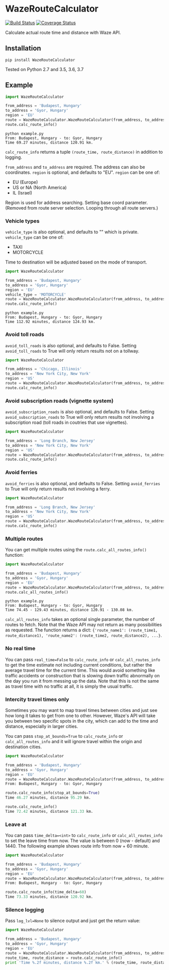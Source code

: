 # WazeRouteCalculator

[![Build Status](https://travis-ci.org/kovacsbalu/WazeRouteCalculator.svg?branch=master)](https://travis-ci.org/kovacsbalu/WazeRouteCalculator)
[![Coverage Status](https://coveralls.io/repos/github/kovacsbalu/WazeRouteCalculator/badge.svg?branch=master)](https://coveralls.io/github/kovacsbalu/WazeRouteCalculator?branch=master)

Calculate actual route time and distance with Waze API.

## Installation

```
pip install WazeRouteCalculator
```

Tested on Python 2.7 and 3.5, 3.6, 3.7

## Example

```python
import WazeRouteCalculator

from_address = 'Budapest, Hungary'
to_address = 'Gyor, Hungary'
region = 'EU'
route = WazeRouteCalculator.WazeRouteCalculator(from_address, to_address, region)
route.calc_route_info()
```

```
python example.py
From: Budapest, Hungary - to: Gyor, Hungary
Time 69.27 minutes, distance 120.91 km.
```

`calc_route_info` returns a tuple `(route_time, route_distance)` in addition to logging.

`from_address` and `to_address` are required. The address can also be coordinates.
`region` is optional, and defaults to "EU". `region` can be one of:

- EU (Europe)
- US or NA (North America)
- IL (Israel)

Region is used for address searching. Setting base coord parameter.
(Removed from route server selection. Looping through all route servers.)

### Vehicle types

`vehicle_type` is also optional, and defaults to "" which is private. `vehicle_type` can be one of:

- TAXI
- MOTORCYCLE

Time to destination will be adjusted based on the mode of transport.

```python
import WazeRouteCalculator

from_address = 'Budapest, Hungary'
to_address = 'Gyor, Hungary'
region = 'EU'
vehicle_type = 'MOTORCYCLE'
route = WazeRouteCalculator.WazeRouteCalculator(from_address, to_address, region, vehicle_type)
route.calc_route_info()
```

```
python example.py
From: Budapest, Hungary - to: Gyor, Hungary
Time 112.92 minutes, distance 124.93 km.
```

### Avoid toll roads

`avoid_toll_roads` is also optional, and defaults to False. Setting `avoid_toll_roads` to True
will only return results not on a tollway.

```python
import WazeRouteCalculator

from_address = 'Chicago, Illinois'
to_address = 'New York City, New York'
region = 'US'
route = WazeRouteCalculator.WazeRouteCalculator(from_address, to_address, region, avoid_toll_roads=True)
route.calc_route_info()
```

### Avoid subscription roads (vignette system)

`avoid_subscription_roads` is also optional, and defaults to False. Setting `avoid_subscription_roads` to True
will only return results not involving a subscription road (toll roads in coutries that use vignettes).

```python
import WazeRouteCalculator

from_address = 'Long Branch, New Jersey'
to_address = 'New York City, New York'
region = 'US'
route = WazeRouteCalculator.WazeRouteCalculator(from_address, to_address, region, avoid_subscription_roads=True)
route.calc_route_info()
```

### Avoid ferries

`avoid_ferries` is also optional, and defaults to False. Setting `avoid_ferries` to True
will only return results not involving a ferry.

```python
import WazeRouteCalculator

from_address = 'Long Branch, New Jersey'
to_address = 'New York City, New York'
region = 'US'
route = WazeRouteCalculator.WazeRouteCalculator(from_address, to_address, region, avoid_ferries=True)
route.calc_route_info()
```

### Multiple routes

You can get multiple routes using the `route.calc_all_routes_info()` function:

```python
import WazeRouteCalculator

from_address = 'Budapest, Hungary'
to_address = 'Gyor, Hungary'
region = 'EU'
route = WazeRouteCalculator.WazeRouteCalculator(from_address, to_address, region)
route.calc_all_routes_info()
```

```
python example.py
From: Budapest, Hungary - to: Gyor, Hungary
Time 74.45 - 129.43 minutes, distance 120.91 - 130.08 km.
```

`calc_all_routes_info` takes an optional single parameter, the number of routes to fetch. Note that the Waze API may not return as many possibilities as requested. The function returns a dict: `{'route_name1': (route_time1, route_distance1), 'route_name2': (route_time2, route_distance2), ...}`.

### No real time

You can pass `real_time=False` to `calc_route_info` or `calc_all_routes_info` to get the time estimate not including current conditions, but rather the average travel time for the current time. This would avoid something like traffic accidents or construction that is slowing down traffic abnormally on the day you run it from messing up the data. Note that this is not the same as travel time with no traffic at all, it is simply the usual traffic.

### Intercity travel times only

Sometimes you may want to map travel times between cities and just see how long it takes to get from one to other. However, Waze's API will take you between two specific spots in the city, which can add to the time and distance, especially in larger cities.

You can pass `stop_at_bounds=True` to `calc_route_info` or `calc_all_routes_info` and it will ignore travel within the origin and destination cities.

```python
import WazeRouteCalculator

from_address = 'Budapest, Hungary'
to_address = 'Gyor, Hungary'
region = 'EU'
route = WazeRouteCalculator.WazeRouteCalculator(from_address, to_address, region)
From: Budapest, Hungary - to: Gyor, Hungary

route.calc_route_info(stop_at_bounds=True)
Time 46.27 minutes, distance 95.29 km.

route.calc_route_info()
Time 72.42 minutes, distance 121.33 km.
```

### Leave at
You can pass `time_delta=<int>` to `calc_route_info` or `calc_all_routes_info` to set the leave time from now. The value is between 0 (now - default) and 1440.
The following example shows route info from now + 60 minute.

```python
import WazeRouteCalculator

from_address = 'Budapest, Hungary'
to_address = 'Gyor, Hungary'
region = 'EU'
route = WazeRouteCalculator.WazeRouteCalculator(from_address, to_address, region)
From: Budapest, Hungary - to: Gyor, Hungary

route.calc_route_info(time_delta=60)
Time 73.33 minutes, distance 120.92 km.
```

### Silence logging
Pass `log_lvl=None` to silence output and just get the return value:

```python
import WazeRouteCalculator

from_address = 'Budapest, Hungary'
to_address = 'Gyor, Hungary'
region = 'EU'
route = WazeRouteCalculator.WazeRouteCalculator(from_address, to_address, region, log_lvl=None)
route_time, route_distance = route.calc_route_info()
print 'Time %.2f minutes, distance %.2f km.' % (route_time, route_distance)
```
